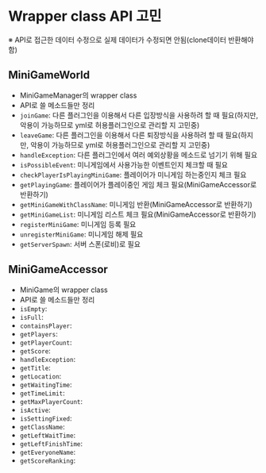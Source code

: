 # Wrapper class API 고민 
※ API로 접근한 데이터 수정으로 실제 데이터가 수정되면 안됨(clone데이터 반환해야 함)

## MiniGameWorld
- MiniGameManager의 wrapper class
- API로 쓸 메소드들만 정리
- `joinGame`: 다른 플러그인을 이용해서 다른 입장방식을 사용하려 할 때 필요(하지만, 악용이 가능하므로 yml로 허용플러그인으로 관리할 지 고민중)
- `leaveGame`: 다른 플러그인을 이용해서 다른 퇴장방식을 사용하려 할 때 필요(하지만, 악용이 가능하므로 yml로 허용플러그인으로 관리할 지 고민중)
- `handleException`: 다른 플러그인에서 여러 예외상황을 메소드로 넘기기 위해 필요
- `isPossibleEvent`: 미니게임에서 사용가능한 이벤트인지 체크할 때 필요
- `checkPlayerIsPlayingMiniGame`: 플레이어가 미니게임 하는중인지 체크 필요
- `getPlayingGame`: 플레이어가 플레이중인 게임 체크 필요(MiniGameAccessor로 반환하기)
- `getMiniGameWithClassName`: 미니게임 반환(MiniGameAccessor로 반환하기)
- `getMiniGameList`: 미니게임 리스트 체크 필요(MiniGameAccessor로 반환하기)
- `registerMiniGame`: 미니게임 등록 필요
- `unregisterMiniGame`: 미니게임 해제 필요
- `getServerSpawn`: 서버 스폰(로비)로 필요




## MiniGameAccessor
- MiniGame의 wrapper class
- API로 쓸 메소드들만 정리
- `isEmpty`: 
- `isFull`: 
- `containsPlayer`: 
- `getPlayers`: 
- `getPlayerCount`: 
- `getScore`: 
- `handleException`: 
- `getTitle`: 
- `getLocation`: 
- `getWaitingTime`: 
- `getTimeLimit`: 
- `getMaxPlayerCount`: 
- `isActive`: 
- `isSettingFixed`: 
- `getClassName`: 
- `getLeftWaitTime`: 
- `getLeftFinishTime`: 
- `getEveryoneName`: 
- `getScoreRanking`: 




